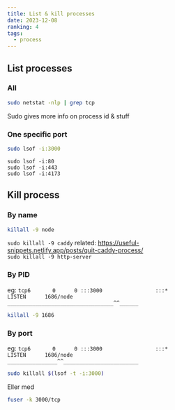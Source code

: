 ```yaml
---
title: List & kill processes
date: 2023-12-08
ranking: 4
tags:
  - process
---
```

## List processes

### All

```sh
sudo netstat -nlp | grep tcp
```

Sudo gives more info on process id & stuff

### One specific port

```sh
sudo lsof -i:3000
```

`sudo lsof -i:80` \
`sudo lsof -i:443` \
`sudo lsof -i:4173`

## Kill process

### By name

```sh
killall -9 node
```

`sudo killall -9 caddy` related: <https://useful-snippets.netlify.app/posts/quit-caddy-process/> \
`sudo killall -9 http-server`

### By PID

eg: `tcp6       0      0 :::3000                 :::*                    LISTEN      1686/node` \
`__________________________________^^______`

```sh
killall -9 1686
```

### By port


eg: `tcp6       0      0 :::3000                 :::*                    LISTEN      1686/node` \
`________________^^________________________`


```sh
sudo killall $(lsof -t -i:3000)
```

Eller med

```sh
fuser -k 3000/tcp
```````

